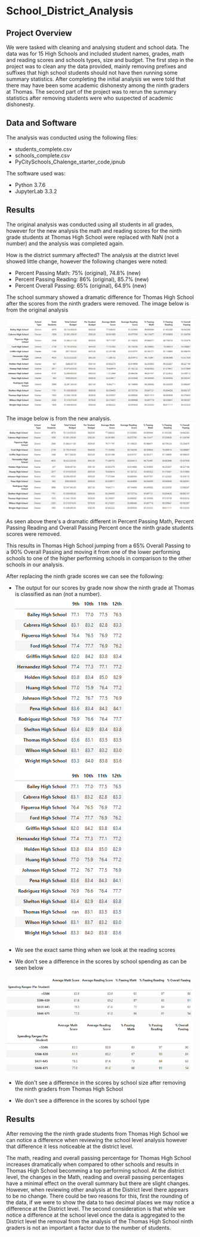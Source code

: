 # School_District_Analysis

## Project Overview
We were tasked with cleaning and analysing student and school data. The data was for 15 High Schools and included student names, grades, math and reading scores and schools types, size and budget. The first step in the project was to clean any the data provided, mainly removing prefixes and suffixes that high school students should not have then running some summary statistics. After completing the initial analysis we were told that there may have been some academic dishonesty among the ninth graders at Thomas. The second part of the project was to rerun the summary statistics after removing students were who suspected of academic dishonesty.


## Data and Software
The analysis was conducted using the following files:
 - students_complete.csv
 - schools_complete.csv
 - PyCitySchools_Chalenge_starter_code,ipnub

The software used was:
 - Python 3.7.6
 - JupyterLab 3.3.2
 
## Results
The original analysis was conducted using all students in all grades, however for the new analysis the math and reading scores for the ninth grade students at Thomas High School were replaced with NaN (not a number) and the analysis was completed again.

How is the district summary affected?
The analysis at the district level showed little change, however the following changes were noted:
 - Percent Passing Math: 75% (original), 74.8% (new)
 - Percent Passing Reading: 86% (original), 85.7% (new)
 - Percent Overall Passing: 65% (original), 64.9% (new)

The school summary showed a dramatic difference for Thomas High School after the scores from the ninth graders were removed. The image below is from the original analysis

![orig_school_summary](https://github.com/kkoehn8/School_District_Analysis/blob/main/Images/orig_SchoolSummary.PNG)

The image below is from the new analysis. 
![new_school_summary](https://github.com/kkoehn8/School_District_Analysis/blob/main/Images/new_SchoolSummary.PNG)

As seen above there's a dramatic different in Percent Passing Math, Percent Passing Reading and Overall Passing Percent once the ninth grade students scores were removed.

This results in Thomas High School jumping from a 65% Overall Passing to a 90% Overall Passing and moving it from one of the lower performing schools to one of the higher performing schools in comparison to the other schools in our analysis.

After replacing the ninth grade scores we can see the following:

 - The output for our scores by grade now show the ninth grade at Thomas is classified as nan (not a number).  
![orig_math](https://github.com/kkoehn8/School_District_Analysis/blob/main/Images/Orig_MathByGrade.PNG)
![new_math](https://github.com/kkoehn8/School_District_Analysis/blob/main/Images/New_MathByGrade.PNG)

 - We see the exact same thing when we look at the reading scores 

 - We don't see a difference in the scores by school spending as can be seen below
 
![orig_score_spending](https://github.com/kkoehn8/School_District_Analysis/blob/main/Images/Orig_ScoreBySpending.PNG)
![new_score_spending](https://github.com/kkoehn8/School_District_Analysis/blob/main/Images/New_ScoreBySpending.PNG)
 
 - We don't see a difference in the scores by school size after removing the ninth graders from Thomas High School

 - We don't see a difference in the scores by school type
 
## Results
After removing the the ninth grade students from Thomas High School we can notice a difference when reviewing the school level analysis however that difference it less noticeable at the district level. 

The math, reading and overall passing percentage for Thomas High School increases dramatically when compared to other schools and results in Thomas High School becomming a top performing school. At the district level, the changes in the Math, reading and overall passing percentages have a minimal effect on the overall summary but there are slight changes. However, when reviewing other analysis at the District level there appears to be no change. There could be two reasons for this, first the rounding of the data, if we were to show the data to two decimal places we may notice a difference at the District level. The second consideration is that while we notice a difference at the school level once the data is aggregated to the District level the removal from the analysis of the Thomas High School ninth graders is not an important a factor due to the number of students. 










